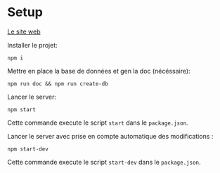 # Setup

[Le site web](https://clauzond.herokuapp.com/)

Installer le projet:
```
npm i 
```

Mettre en place la base de données et gen la doc (nécéssaire):

```
npm run doc && npm run create-db
```

Lancer le server:
```
npm start
```

Cette commande execute le script `start` dans le `package.json`.


Lancer le server avec prise en compte automatique des modifications :
```
npm start-dev
```

Cette commande execute le script `start-dev` dans le `package.json`.
